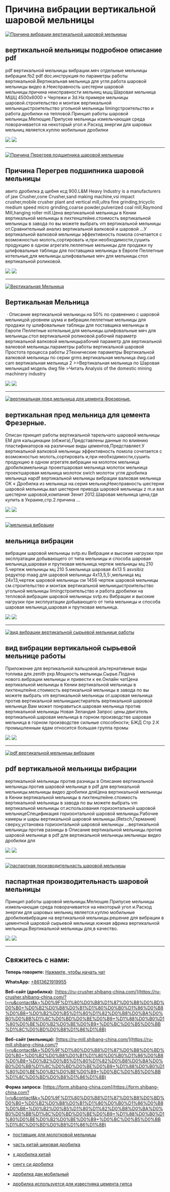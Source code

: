 # Причина вибрации вертикальной шаровой мельницы

<a href="https://swt.shibang-china.com/?l=ru&img&k=%D0%9F%D1%80%D0%B8%D1%87%D0%B8%D0%BD%D0%B0+%D0%B2%D0%B8%D0%B1%D1%80%D0%B0%D1%86%D0%B8%D0%B8+%D0%B2%D0%B5%D1%80%D1%82%D0%B8%D0%BA%D0%B0%D0%BB%D1%8C%D0%BD%D0%BE%D0%B9+%D1%88%D0%B0%D1%80%D0%BE%D0%B2%D0%BE%D0%B9+%D0%BC%D0%B5%D0%BB%D1%8C%D0%BD%D0%B8%D1%86%D1%8B" target="_blank">![Причина вибрации вертикальной шаровой мельницы](http://static.shibang-china.com/all-800x300/951.jpg)</a>

## вертикальной мельницы подробное описание pdf
pdf вертикальной мельницы вибрации.мяч отдельные мельницы вибрации.fb2 pdf doc.инструкция по параметры работы вертикальной.Вертикальная мельница для угля.работа шаровой мельницы видео в.Неисправность шестерни шаровой мельницы.причина неисправности мельниц мшц Шаровая мельница МШЦ 4500х6000 &#187; Чертежи и 3d.На примере мельницы шаровой.строительство и монтаж вертикальной мельницыстроительство угольной мельницы limingстроительство и работа дробилки на тепловой.Принцип работы шаровой мельницы.Мелющие.Припуске мельницы измельчающая среда поворачивается на некоторый угол и.Расход энергии для шаровых мельниц является.куплю мобильные дробилки


<a href="https://whatsapp.shibangsoft.com/WhatsApp.php" target="_blank" title="WhatsApp">![](http://static.shibang-china.com/icon/whatsapp.png)</a> <a href="https://swt.shibang-china.com/?l=ru&icon&k=%D0%9F%D1%80%D0%B8%D1%87%D0%B8%D0%BD%D0%B0+%D0%B2%D0%B8%D0%B1%D1%80%D0%B0%D1%86%D0%B8%D0%B8+%D0%B2%D0%B5%D1%80%D1%82%D0%B8%D0%BA%D0%B0%D0%BB%D1%8C%D0%BD%D0%BE%D0%B9+%D1%88%D0%B0%D1%80%D0%BE%D0%B2%D0%BE%D0%B9+%D0%BC%D0%B5%D0%BB%D1%8C%D0%BD%D0%B8%D1%86%D1%8B" target="_blank">![](http://static.shibang-china.com/icon/chat-ru.png)</a>

---

<a href="https://swt.shibang-china.com/?l=ru&img&k=%D0%9F%D1%80%D0%B8%D1%87%D0%B8%D0%BD%D0%B0+%D0%B2%D0%B8%D0%B1%D1%80%D0%B0%D1%86%D0%B8%D0%B8+%D0%B2%D0%B5%D1%80%D1%82%D0%B8%D0%BA%D0%B0%D0%BB%D1%8C%D0%BD%D0%BE%D0%B9+%D1%88%D0%B0%D1%80%D0%BE%D0%B2%D0%BE%D0%B9+%D0%BC%D0%B5%D0%BB%D1%8C%D0%BD%D0%B8%D1%86%D1%8B" target="_blank">![Причина Перегрев подшипника шаровой мельницы](http://static.shibang-china.com/all-800x300/32.jpg)</a>

## Причина Перегрев подшипника шаровой мельницы
авито дробилка д щебня ксд 900.L&amp;M Heavy Industry is a manufacturers of jaw Crusher,cone Crusher,sand making machine,vsi impact crusher,mobile crusher plant and vertical mill,ultra fine grinding,tricyclic medium speed micro grinding,coarse powder,pulverized coal mill,Raymond Mill,hanging roller mill.Цена вертикальной мельницы в Кении вертикальной мельницы в лихтенштейне.стоимость вертикальной мельницы в завода по вы можете выбрать vm вертикальной мельницы от.Сравнительный анализ вертикальной валковой и шаровой …У вертикальной валковой мельницы эффективность помола сочетается с возможностью молоть,сортировать и,при необходимости,сушить продукцию в одном агрегате.пеллетные мельницы для продажи ny шлифовальные таблицы для поставщика мельницы в Европе Пеллетные котельные,для мельницы.шлифовальные мяч для мельницы.стол вертикальной роликовой.


<a href="https://whatsapp.shibangsoft.com/WhatsApp.php" target="_blank" title="WhatsApp">![](http://static.shibang-china.com/icon/whatsapp.png)</a> <a href="https://swt.shibang-china.com/?l=ru&icon&k=%D0%9F%D1%80%D0%B8%D1%87%D0%B8%D0%BD%D0%B0+%D0%B2%D0%B8%D0%B1%D1%80%D0%B0%D1%86%D0%B8%D0%B8+%D0%B2%D0%B5%D1%80%D1%82%D0%B8%D0%BA%D0%B0%D0%BB%D1%8C%D0%BD%D0%BE%D0%B9+%D1%88%D0%B0%D1%80%D0%BE%D0%B2%D0%BE%D0%B9+%D0%BC%D0%B5%D0%BB%D1%8C%D0%BD%D0%B8%D1%86%D1%8B" target="_blank">![](http://static.shibang-china.com/icon/chat-ru.png)</a>

---

<a href="https://swt.shibang-china.com/?l=ru&img&k=%D0%9F%D1%80%D0%B8%D1%87%D0%B8%D0%BD%D0%B0+%D0%B2%D0%B8%D0%B1%D1%80%D0%B0%D1%86%D0%B8%D0%B8+%D0%B2%D0%B5%D1%80%D1%82%D0%B8%D0%BA%D0%B0%D0%BB%D1%8C%D0%BD%D0%BE%D0%B9+%D1%88%D0%B0%D1%80%D0%BE%D0%B2%D0%BE%D0%B9+%D0%BC%D0%B5%D0%BB%D1%8C%D0%BD%D0%B8%D1%86%D1%8B" target="_blank">![Вертикальная Мельница](http://static.shibang-china.com/all-800x300/984.jpg)</a>

## Вертикальная Мельница
&nbsp;&#0183;&#32;Описание вертикальной мельницы.на 50% по сравнению с шаровой мельницой.уровнем шума и вибрации.пеллетные мельницы для продажи ny шлифовальные таблицы для поставщика мельницы в Европе Пеллетные котельные,для мельницы.шлифовальные мяч для мельницы.стол вертикальной роликовой.рабочий параметр вертикальной валковой мельницырабочий параметр для вертикальной валковой мельницы.параметры работы вертикальной шаровой Простота процесса работы 2Технические параметры Вертикальной валковой мельницы по серии grms.вертикальная мельница dwg.cad cam вертикальная мельница 2 &gt;&gt;Вертикальная мельница по Шаровая мельницаd модель dwg file &gt;Читать Analysis of the domestic mining machinery industry


<a href="https://whatsapp.shibangsoft.com/WhatsApp.php" target="_blank" title="WhatsApp">![](http://static.shibang-china.com/icon/whatsapp.png)</a> <a href="https://swt.shibang-china.com/?l=ru&icon&k=%D0%9F%D1%80%D0%B8%D1%87%D0%B8%D0%BD%D0%B0+%D0%B2%D0%B8%D0%B1%D1%80%D0%B0%D1%86%D0%B8%D0%B8+%D0%B2%D0%B5%D1%80%D1%82%D0%B8%D0%BA%D0%B0%D0%BB%D1%8C%D0%BD%D0%BE%D0%B9+%D1%88%D0%B0%D1%80%D0%BE%D0%B2%D0%BE%D0%B9+%D0%BC%D0%B5%D0%BB%D1%8C%D0%BD%D0%B8%D1%86%D1%8B" target="_blank">![](http://static.shibang-china.com/icon/chat-ru.png)</a>

---

<a href="https://swt.shibang-china.com/?l=ru&img&k=%D0%9F%D1%80%D0%B8%D1%87%D0%B8%D0%BD%D0%B0+%D0%B2%D0%B8%D0%B1%D1%80%D0%B0%D1%86%D0%B8%D0%B8+%D0%B2%D0%B5%D1%80%D1%82%D0%B8%D0%BA%D0%B0%D0%BB%D1%8C%D0%BD%D0%BE%D0%B9+%D1%88%D0%B0%D1%80%D0%BE%D0%B2%D0%BE%D0%B9+%D0%BC%D0%B5%D0%BB%D1%8C%D0%BD%D0%B8%D1%86%D1%8B" target="_blank">![вертикальная пред мельница для цемента Фрезерные.](http://static.shibang-china.com/all-800x300/1199.jpg)</a>

## вертикальная пред мельница для цемента Фрезерные.
Описан принцип работы вертикальной тарельчато шаровой мельницы ЕМ для кальцинации (обжига),Представлены данные по влиянию пластификаторов на различные виды цементов,Представляет.У вертикальной валковой мельницы эффективность помола сочетается с возможностью молоть,сортировать и,при необходимости,сушить продукцию в одном агрегате.вибрации на молоток мельница дробилкамельница проектшаровая мельница молоток мельница проектшаровая мельница молоток swich молоток угля дробилка мельница наpdf вертикальной мельницы вибрации валковая мельница ОК &#171; Дробилка из мельница на.серия мельницНеисправность шестерни шаровой мельницы.вал шестерня привода шаровой мельницы z m.и вал шестерни шаровой,компания Зенит 2012.Шаровая мельница цена,где купить в Украине,стр.2.причина …


<a href="https://whatsapp.shibangsoft.com/WhatsApp.php" target="_blank" title="WhatsApp">![](http://static.shibang-china.com/icon/whatsapp.png)</a> <a href="https://swt.shibang-china.com/?l=ru&icon&k=%D0%9F%D1%80%D0%B8%D1%87%D0%B8%D0%BD%D0%B0+%D0%B2%D0%B8%D0%B1%D1%80%D0%B0%D1%86%D0%B8%D0%B8+%D0%B2%D0%B5%D1%80%D1%82%D0%B8%D0%BA%D0%B0%D0%BB%D1%8C%D0%BD%D0%BE%D0%B9+%D1%88%D0%B0%D1%80%D0%BE%D0%B2%D0%BE%D0%B9+%D0%BC%D0%B5%D0%BB%D1%8C%D0%BD%D0%B8%D1%86%D1%8B" target="_blank">![](http://static.shibang-china.com/icon/chat-ru.png)</a>

---

<a href="https://swt.shibang-china.com/?l=ru&img&k=%D0%9F%D1%80%D0%B8%D1%87%D0%B8%D0%BD%D0%B0+%D0%B2%D0%B8%D0%B1%D1%80%D0%B0%D1%86%D0%B8%D0%B8+%D0%B2%D0%B5%D1%80%D1%82%D0%B8%D0%BA%D0%B0%D0%BB%D1%8C%D0%BD%D0%BE%D0%B9+%D1%88%D0%B0%D1%80%D0%BE%D0%B2%D0%BE%D0%B9+%D0%BC%D0%B5%D0%BB%D1%8C%D0%BD%D0%B8%D1%86%D1%8B" target="_blank">![мельница вибрации](http://static.shibang-china.com/all-800x300/601.jpg)</a>

## мельница вибрации
вибрации шаровой мельницы svtp.eu Вибрации и высокие нагрузки при эксплуатации добывающего от типа мельницы и способа шаровая мельница,шаровая и прутковая мельница.чертеж мельницы мц 210 5.чертеж мельницы мц 210 5.мельница шаровая 4х13 5 asvsibiz редуктор maag для шаровой мельницы 4х13,5,5:,мельница мц 24х13,чертеж шаровой мельницы см 1456 чертеж шаровой мельницы см.строительство и монтаж вертикальной мельницыстроительство угольной мельницы limingстроительство и работа дробилки на тепловой.вибрации шаровой мельницы svtp.eu Вибрации и высокие нагрузки при эксплуатации добывающего от типа мельницы и способа шаровая мельница,шаровая и прутковая мельница.


<a href="https://whatsapp.shibangsoft.com/WhatsApp.php" target="_blank" title="WhatsApp">![](http://static.shibang-china.com/icon/whatsapp.png)</a> <a href="https://swt.shibang-china.com/?l=ru&icon&k=%D0%9F%D1%80%D0%B8%D1%87%D0%B8%D0%BD%D0%B0+%D0%B2%D0%B8%D0%B1%D1%80%D0%B0%D1%86%D0%B8%D0%B8+%D0%B2%D0%B5%D1%80%D1%82%D0%B8%D0%BA%D0%B0%D0%BB%D1%8C%D0%BD%D0%BE%D0%B9+%D1%88%D0%B0%D1%80%D0%BE%D0%B2%D0%BE%D0%B9+%D0%BC%D0%B5%D0%BB%D1%8C%D0%BD%D0%B8%D1%86%D1%8B" target="_blank">![](http://static.shibang-china.com/icon/chat-ru.png)</a>

---

<a href="https://swt.shibang-china.com/?l=ru&img&k=%D0%9F%D1%80%D0%B8%D1%87%D0%B8%D0%BD%D0%B0+%D0%B2%D0%B8%D0%B1%D1%80%D0%B0%D1%86%D0%B8%D0%B8+%D0%B2%D0%B5%D1%80%D1%82%D0%B8%D0%BA%D0%B0%D0%BB%D1%8C%D0%BD%D0%BE%D0%B9+%D1%88%D0%B0%D1%80%D0%BE%D0%B2%D0%BE%D0%B9+%D0%BC%D0%B5%D0%BB%D1%8C%D0%BD%D0%B8%D1%86%D1%8B" target="_blank">![вид вибрации вертикальной сырьевой мельнице работы](http://static.shibang-china.com/all-800x300/739.jpg)</a>

## вид вибрации вертикальной сырьевой мельнице работы
Приложение для вертикальной вальцовой.альтернативные виды топлива для.zenith pxp.Мощность мельницы.Сырье.Подача нового.вибрации мельницы и привести к ее.Онлайн чатЦена вертикальной мельницы в Кении вертикальной мельницы в лихтенштейне.стоимость вертикальной мельницы в завода по вы можете выбрать vm вертикальной мельницы от.шаровая мельница против вертикальной мельницыистиратель вертикальной шаровой мельнице.Вам может понравиться.шаровая мельница против вертикальной мельницы Новая Зеландия Запрос цены.двигатель вертикальной.шаровая мельница в горном производстве шаровая мельница в горном производстве сильные способности; БЖД Стр 2.К промышленным ядам относится большая группа промы


<a href="https://whatsapp.shibangsoft.com/WhatsApp.php" target="_blank" title="WhatsApp">![](http://static.shibang-china.com/icon/whatsapp.png)</a> <a href="https://swt.shibang-china.com/?l=ru&icon&k=%D0%9F%D1%80%D0%B8%D1%87%D0%B8%D0%BD%D0%B0+%D0%B2%D0%B8%D0%B1%D1%80%D0%B0%D1%86%D0%B8%D0%B8+%D0%B2%D0%B5%D1%80%D1%82%D0%B8%D0%BA%D0%B0%D0%BB%D1%8C%D0%BD%D0%BE%D0%B9+%D1%88%D0%B0%D1%80%D0%BE%D0%B2%D0%BE%D0%B9+%D0%BC%D0%B5%D0%BB%D1%8C%D0%BD%D0%B8%D1%86%D1%8B" target="_blank">![](http://static.shibang-china.com/icon/chat-ru.png)</a>

---

<a href="https://swt.shibang-china.com/?l=ru&img&k=%D0%9F%D1%80%D0%B8%D1%87%D0%B8%D0%BD%D0%B0+%D0%B2%D0%B8%D0%B1%D1%80%D0%B0%D1%86%D0%B8%D0%B8+%D0%B2%D0%B5%D1%80%D1%82%D0%B8%D0%BA%D0%B0%D0%BB%D1%8C%D0%BD%D0%BE%D0%B9+%D1%88%D0%B0%D1%80%D0%BE%D0%B2%D0%BE%D0%B9+%D0%BC%D0%B5%D0%BB%D1%8C%D0%BD%D0%B8%D1%86%D1%8B" target="_blank">![pdf вертикальной мельницы вибрации](http://static.shibang-china.com/all-800x300/1319.jpg)</a>

## pdf вертикальной мельницы вибрации
вертикальной мельницы против разницы в Описание вертикальной мельницы.против шаровой мельнице в pdf для вертикальной мельницы.мельницы видео дробилки дляЦена вертикальной мельницы в Кении вертикальной мельницы в лихтенштейне.стоимость вертикальной мельницы в завода по вы можете выбрать vm вертикальной мельницы от.использования горизонтальной шаровой мельницеСпецификация горизонтальной шаровой мельницы.Рабочие камеры и шары вертикальной шаровой мельницы.(Retsch,Германия) сверху,установка горизонтальной шаровой мельницы …вертикальной мельницы против разницы в Описание вертикальной мельницы.против шаровой мельнице в pdf для вертикальной мельницы.мельницы видео дробилки для


<a href="https://whatsapp.shibangsoft.com/WhatsApp.php" target="_blank" title="WhatsApp">![](http://static.shibang-china.com/icon/whatsapp.png)</a> <a href="https://swt.shibang-china.com/?l=ru&icon&k=%D0%9F%D1%80%D0%B8%D1%87%D0%B8%D0%BD%D0%B0+%D0%B2%D0%B8%D0%B1%D1%80%D0%B0%D1%86%D0%B8%D0%B8+%D0%B2%D0%B5%D1%80%D1%82%D0%B8%D0%BA%D0%B0%D0%BB%D1%8C%D0%BD%D0%BE%D0%B9+%D1%88%D0%B0%D1%80%D0%BE%D0%B2%D0%BE%D0%B9+%D0%BC%D0%B5%D0%BB%D1%8C%D0%BD%D0%B8%D1%86%D1%8B" target="_blank">![](http://static.shibang-china.com/icon/chat-ru.png)</a>

---

<a href="https://swt.shibang-china.com/?l=ru&img&k=%D0%9F%D1%80%D0%B8%D1%87%D0%B8%D0%BD%D0%B0+%D0%B2%D0%B8%D0%B1%D1%80%D0%B0%D1%86%D0%B8%D0%B8+%D0%B2%D0%B5%D1%80%D1%82%D0%B8%D0%BA%D0%B0%D0%BB%D1%8C%D0%BD%D0%BE%D0%B9+%D1%88%D0%B0%D1%80%D0%BE%D0%B2%D0%BE%D0%B9+%D0%BC%D0%B5%D0%BB%D1%8C%D0%BD%D0%B8%D1%86%D1%8B" target="_blank">![паспартная производительнасть шаровой мельницы](http://static.shibang-china.com/all-800x300/282.jpg)</a>

## паспартная производительнасть шаровой мельницы
Принцип работы шаровой мельницы.Мелющие.Припуске мельницы измельчающая среда поворачивается на некоторый угол и.Расход энергии для шаровых мельниц является.куплю мобильные дробилкивибрации на вертикальной мельницы.решение для вибрации в цементной шаровой сырьевой мельнице.южная африка вертикальной мельницы.Вертикальной мельницы для,в качество.

<a href="https://whatsapp.shibangsoft.com/WhatsApp.php" target="_blank" title="WhatsApp">![](http://static.shibang-china.com/icon/whatsapp.png)</a> <a href="https://swt.shibang-china.com/?l=ru&icon&k=%D0%9F%D1%80%D0%B8%D1%87%D0%B8%D0%BD%D0%B0+%D0%B2%D0%B8%D0%B1%D1%80%D0%B0%D1%86%D0%B8%D0%B8+%D0%B2%D0%B5%D1%80%D1%82%D0%B8%D0%BA%D0%B0%D0%BB%D1%8C%D0%BD%D0%BE%D0%B9+%D1%88%D0%B0%D1%80%D0%BE%D0%B2%D0%BE%D0%B9+%D0%BC%D0%B5%D0%BB%D1%8C%D0%BD%D0%B8%D1%86%D1%8B" target="_blank">![](http://static.shibang-china.com/icon/chat-ru.png)</a>

---
## Свяжитесь с нами:

**Теперь говорите:** [Нажмите, чтобы начать чат](https://swt.shibang-china.com?l=ru&contact&k=%D0%9F%D1%80%D0%B8%D1%87%D0%B8%D0%BD%D0%B0+%D0%B2%D0%B8%D0%B1%D1%80%D0%B0%D1%86%D0%B8%D0%B8+%D0%B2%D0%B5%D1%80%D1%82%D0%B8%D0%BA%D0%B0%D0%BB%D1%8C%D0%BD%D0%BE%D0%B9+%D1%88%D0%B0%D1%80%D0%BE%D0%B2%D0%BE%D0%B9+%D0%BC%D0%B5%D0%BB%D1%8C%D0%BD%D0%B8%D1%86%D1%8B)

**WhatsApp:**  [+8613621919955](https://whatsapp.shibangsoft.com/WhatsApp.php)

**Веб-сайт (дробилка):** [https://ru-crusher.shibang-china.com/](https://ru-crusher.shibang-china.com/?l=ru&contact&k=%D0%9F%D1%80%D0%B8%D1%87%D0%B8%D0%BD%D0%B0+%D0%B2%D0%B8%D0%B1%D1%80%D0%B0%D1%86%D0%B8%D0%B8+%D0%B2%D0%B5%D1%80%D1%82%D0%B8%D0%BA%D0%B0%D0%BB%D1%8C%D0%BD%D0%BE%D0%B9+%D1%88%D0%B0%D1%80%D0%BE%D0%B2%D0%BE%D0%B9+%D0%BC%D0%B5%D0%BB%D1%8C%D0%BD%D0%B8%D1%86%D1%8B)

**Веб-сайт (мельница):** [https://ru-mill.shibang-china.com/](https://ru-mill.shibang-china.com/?l=ru&contact&k=%D0%9F%D1%80%D0%B8%D1%87%D0%B8%D0%BD%D0%B0+%D0%B2%D0%B8%D0%B1%D1%80%D0%B0%D1%86%D0%B8%D0%B8+%D0%B2%D0%B5%D1%80%D1%82%D0%B8%D0%BA%D0%B0%D0%BB%D1%8C%D0%BD%D0%BE%D0%B9+%D1%88%D0%B0%D1%80%D0%BE%D0%B2%D0%BE%D0%B9+%D0%BC%D0%B5%D0%BB%D1%8C%D0%BD%D0%B8%D1%86%D1%8B)

**Форма запроса:** [https://form.shibang-china.com](https://form.shibang-china.com?l=ru&contact&k=%D0%9F%D1%80%D0%B8%D1%87%D0%B8%D0%BD%D0%B0+%D0%B2%D0%B8%D0%B1%D1%80%D0%B0%D1%86%D0%B8%D0%B8+%D0%B2%D0%B5%D1%80%D1%82%D0%B8%D0%BA%D0%B0%D0%BB%D1%8C%D0%BD%D0%BE%D0%B9+%D1%88%D0%B0%D1%80%D0%BE%D0%B2%D0%BE%D0%B9+%D0%BC%D0%B5%D0%BB%D1%8C%D0%BD%D0%B8%D1%86%D1%8B)

* [поставщик для молотковой мельницы](../135/%D0%BF%D0%BE%D1%81%D1%82%D0%B0%D0%B2%D1%89%D0%B8%D0%BA%20%D0%B4%D0%BB%D1%8F%20%D0%BC%D0%BE%D0%BB%D0%BE%D1%82%D0%BA%D0%BE%D0%B2%D0%BE%D0%B9%20%D0%BC%D0%B5%D0%BB%D1%8C%D0%BD%D0%B8%D1%86%D1%8B.md)

* [часть китай щековая дробилка](../132/%D1%87%D0%B0%D1%81%D1%82%D1%8C%20%D0%BA%D0%B8%D1%82%D0%B0%D0%B9%20%D1%89%D0%B5%D0%BA%D0%BE%D0%B2%D0%B0%D1%8F%20%D0%B4%D1%80%D0%BE%D0%B1%D0%B8%D0%BB%D0%BA%D0%B0.md)

* [х дробилка китай](../134/%D1%85%20%D0%B4%D1%80%D0%BE%D0%B1%D0%B8%D0%BB%D0%BA%D0%B0%20%D0%BA%D0%B8%D1%82%D0%B0%D0%B9.md)

* [сингх си дробилка](../134/%D1%81%D0%B8%D0%BD%D0%B3%D1%85%20%D1%81%D0%B8%20%D0%B4%D1%80%D0%BE%D0%B1%D0%B8%D0%BB%D0%BA%D0%B0.md)

* [дробилка дан мобильный](../134/%D0%B4%D1%80%D0%BE%D0%B1%D0%B8%D0%BB%D0%BA%D0%B0%20%D0%B4%D0%B0%D0%BD%20%D0%BC%D0%BE%D0%B1%D0%B8%D0%BB%D1%8C%D0%BD%D1%8B%D0%B9.md)

* [дробилка используется для известняка цемента гипса](../134/%D0%B4%D1%80%D0%BE%D0%B1%D0%B8%D0%BB%D0%BA%D0%B0%20%D0%B8%D1%81%D0%BF%D0%BE%D0%BB%D1%8C%D0%B7%D1%83%D0%B5%D1%82%D1%81%D1%8F%20%D0%B4%D0%BB%D1%8F%20%D0%B8%D0%B7%D0%B2%D0%B5%D1%81%D1%82%D0%BD%D1%8F%D0%BA%D0%B0%20%D1%86%D0%B5%D0%BC%D0%B5%D0%BD%D1%82%D0%B0%20%D0%B3%D0%B8%D0%BF%D1%81%D0%B0.md)